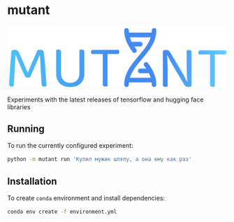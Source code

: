 # mutant

<p align='center'>
    <img src='assets/logo.png'/>
</p>

Experiments with the latest releases of tensorflow and hugging face libraries

## Running

To run the currently configured experiment:

```sh
python -m mutant run 'Купил мужик шляпу, а она ему как раз'
```

## Installation

To create `conda` environment and install dependencies:

```sh
conda env create -f environment.yml
```
